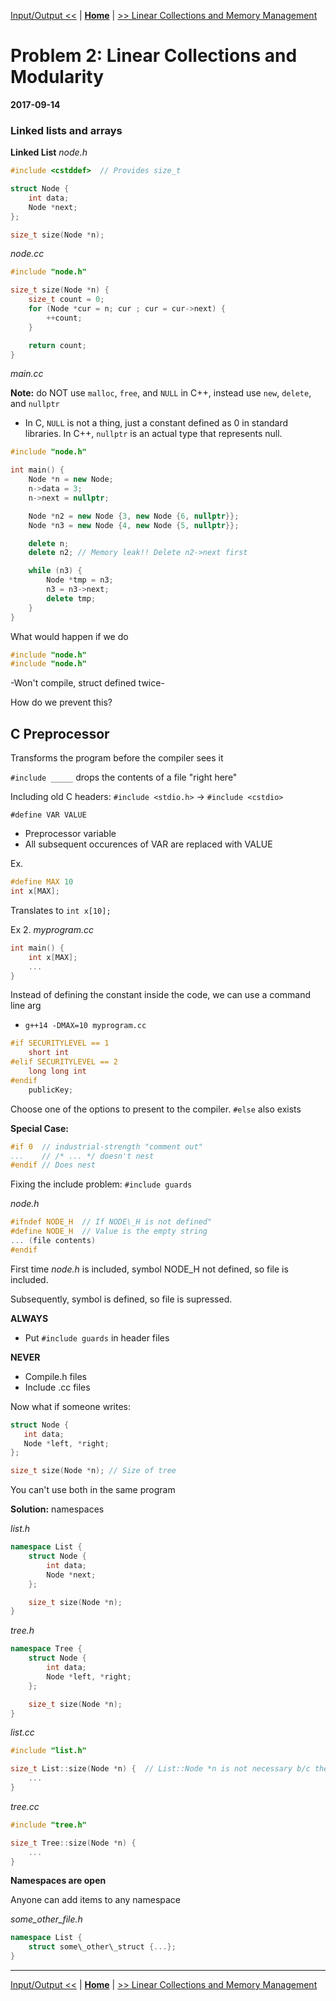 [Input/Output <<](./problem_1.md) | [**Home**](../README.md) | [>> Linear Collections and Memory Management](./problem_3.md) 

# Problem 2: Linear Collections and Modularity
**2017-09-14**

### Linked lists and arrays

**Linked List**
_node.h_

```C++
#include <cstddef>  // Provides size_t

struct Node {
    int data;
    Node *next;
};

size_t size(Node *n);
```

_node.cc_

```C++
#include "node.h"

size_t size(Node *n) {
    size_t count = 0;
    for (Node *cur = n; cur ; cur = cur->next) {
        ++count;
    }

    return count;
}
```

_main.cc_

**Note:** do NOT use `malloc`, `free`, and `NULL` in C++, instead use `new`, `delete`, and `nullptr`

- In C, `NULL` is not a thing, just a constant defined as 0 in standard libraries. In C++, `nullptr` is an actual type that represents null.

```C++
#include "node.h"

int main() {
    Node *n = new Node;
    n->data = 3;
    n->next = nullptr;

    Node *n2 = new Node {3, new Node {6, nullptr}};
    Node *n3 = new Node {4, new Node {5, nullptr}};

    delete n;
    delete n2; // Memory leak!! Delete n2->next first

    while (n3) {
        Node *tmp = n3;
        n3 = n3->next;
        delete tmp;
    }
}
```

What would happen if we do

```C++
#include "node.h"
#include "node.h"
```

-Won't compile, struct defined twice-

How do we prevent this?

## C Preprocessor

Transforms the program before the compiler sees it

`#include _____` drops the contents of a file "right here"

Including old C headers: `#include <stdio.h>` -> `#include <cstdio>`

`#define VAR VALUE`

- Preprocessor variable
- All subsequent occurences of VAR are replaced with VALUE

Ex.
```C++
#define MAX 10
int x[MAX];
```
Translates to `int x[10];`

Ex 2.
_myprogram.cc_

```C++
int main() {
    int x[MAX];
    ...
} 
```

Instead of defining the constant inside the code, we can use a command line arg

- `g++14 -DMAX=10 myprogram.cc`

```C++
#if SECURITYLEVEL == 1
    short int
#elif SECURITYLEVEL == 2
    long long int
#endif
    publicKey;
```

Choose one of the options to present to the compiler. `#else` also exists

**Special Case:**
```C++
#if 0  // industrial-strength "comment out"
...    // /* ... */ doesn't nest
#endif // Does nest 
```

Fixing the include problem: `#include guards`

_node.h_
```C++
#ifndef NODE_H  // If NODE\_H is not defined"
#define NODE_H  // Value is the empty string
... (file contents)
#endif
```

First time _node.h_ is included, symbol NODE_H not defined, so file is included.

Subsequently, symbol is defined, so file is supressed.

**ALWAYS**

- Put `#include guards` in header files

**NEVER**

- Compile.h files
- Include .cc files

Now what if someone writes:

```C++
struct Node {
   int data;
   Node *left, *right; 
};

size_t size(Node *n); // Size of tree
```

You can't use both in the same program

**Solution:** namespaces

_list.h_

```C++
namespace List {
    struct Node {
        int data;
        Node *next;
    };

    size_t size(Node *n); 
}
```

_tree.h_

```C++
namespace Tree {
    struct Node {
        int data;
        Node *left, *right;
    };

    size_t size(Node *n); 
}
```

_list.cc_

```C++
#include "list.h"

size_t List::size(Node *n) {  // List::Node *n is not necessary b/c the function is in the namespace
    ...
}
```

_tree.cc_

```C++
#include "tree.h"

size_t Tree::size(Node *n) { 
    ...
}
```

**Namespaces are open**

Anyone can add items to any namespace

_some\_other\_file.h_

```C++
namespace List {
    struct some\_other\_struct {...};
}
```

---
[Input/Output <<](./problem_1.md) | [**Home**](../README.md) | [>> Linear Collections and Memory Management](./problem_3.md) 
